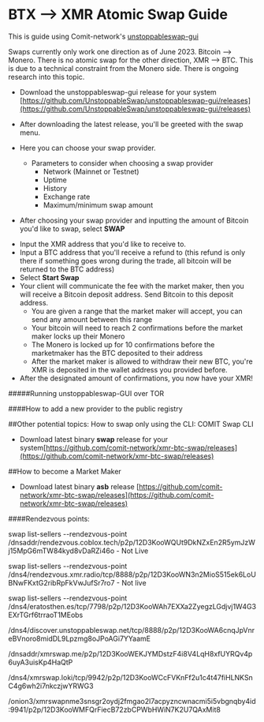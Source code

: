 # BTX --> XMR Atomic Swap Guide  
  
This is guide using Comit-network's [unstoppableswap-gui](https://github.com/UnstoppableSwap/unstoppableswap-gui/releases)    
    
Swaps currently only work one direction as of June 2023. Bitcoin --> Monero. There is no atomic swap for the other direction, XMR --> BTC. This is due to a technical constraint from the Monero side. There is ongoing research into this topic.
  
- Download the unstoppableswap-gui release for your system [https://github.com/UnstoppableSwap/unstoppableswap-gui/releases](https://github.com/UnstoppableSwap/unstoppableswap-gui/releases)  

- After downloading the latest release, you'll be greeted with the swap menu.  <!--- sadar: insert pic of swap menu ---> 
- Here you can choose your swap provider.
    - Parameters to consider when choosing a swap provider
        - Network (Mainnet or Testnet)
        - Uptime
        - History
        - Exchange rate
        - Maximum/minimum swap amount
- After choosing your swap provider and inputting the amount of Bitcoin you'd like to swap, select **SWAP**  
 <!--- sadar: insert pic of BTC/XMR entry fields pic ---> 
- Input the XMR address that you'd like to receive to.
- Input a BTC address that you'll receive a refund to (this refund is only there if something goes wrong during the trade, all bitcoin will be returned to the BTC address)
- Select **Start Swap**
- Your client will communicate the fee with the market maker, then you will receive a Bitcoin deposit address. Send Bitcoin to this deposit address. 
    - You are given a range that the market maker will accept, you can send any amount between this range
    - Your bitcoin will need to reach 2 confirmations before the market maker locks up their Monero
    - The Monero is locked up for 10 confirmations before the marketmaker has the BTC deposited to their address
    - After the market maker is allowed to withdraw their new BTC, you're XMR is deposited in the wallet address you provided before.
- After the designated amount of confirmations, you now have your XMR!

#####Running unstoppableswap-GUI over TOR



####How to add a new provider to the public registry
  
##Other potential topics: How to swap only using the CLI: COMIT Swap CLI    
  
- Download latest binary **swap** release for your system[https://github.com/comit-network/xmr-btc-swap/releases](https://github.com/comit-network/xmr-btc-swap/releases)

  
##How to become a Market Maker  
  
- Download latest binary **asb** release [https://github.com/comit-network/xmr-btc-swap/releases](https://github.com/comit-network/xmr-btc-swap/releases)  

####Rendezvous points:
  
swap list-sellers --rendezvous-point /dnsaddr/rendezvous.coblox.tech/p2p/12D3KooWQUt9DkNZxEn2R5ymJzWj15MpG6mTW84kyd8vDaRZi46o  - Not Live
  
swap list-sellers --rendezvous-point /dns4/rendezvous.xmr.radio/tcp/8888/p2p/12D3KooWN3n2MioS515ek6LoUBNwFKxtG2ribRpFkVwJufSr7ro7   - Not live
  
swap list-sellers --rendezvous-point /dns4/eratosthen.es/tcp/7798/p2p/12D3KooWAh7EXXa2ZyegzLGdjvj1W4G3EXrTGrf6trraoT1MEobs 
  
/dns4/discover.unstoppableswap.net/tcp/8888/p2p/12D3KooWA6cnqJpVnreBVnoro8midDL9Lpzmg8oJPoAGi7YYaamE  
  
/dnsaddr/xmrswap.me/p2p/12D3KooWEKJYMDstzF4i8V4LqH8xfUYRQv4p6uyA3uisKp4HaQtP
  
/dns4/xmrswap.loki/tcp/9942/p2p/12D3KooWCcFVKnFf2u1c4t47fiHLNKSnC4g6wh2i7nkczjwYRWG3  
  
/onion3/xmrswapnme3snsgr2oydj2fmgao2l7acpyzncwnacmi5i5vbgnqby4id:9941/p2p/12D3KooWMFQrFiecB72zbCPWbHWiN7K2U7QAxMit8